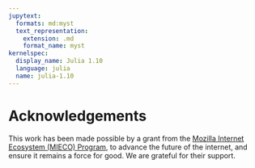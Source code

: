 ```yaml
---
jupytext:
  formats: md:myst
  text_representation:
    extension: .md
    format_name: myst
kernelspec:
  display_name: Julia 1.10
  language: julia
  name: julia-1.10
---
```


# Acknowledgements

This work has been made possible by a grant from the [Mozilla Internet Ecosystem (MIECO) Program](https://future.mozilla.org/mieco/), to advance the future of the internet, and ensure it remains a force for good. We are grateful for their support.
